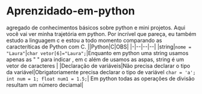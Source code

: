 # Aprenzidado-em-python
agregado de conhecimentos básicos sobre python e mini projetos. Aqui você vai ver minha trajetória em python.
Por incrível que pareça, eu também estudo a linguagem c e estou a todo momento comparando as caracteríticas de Python com C. 
||Python|C|OBS|
|-|--|--|--|
|string|``nome = "Laura"``|``char vetor[6]="Laura";``|Enquanto em python uma string usamos apenas as " " para indicar , em c além de usamos as aspas, string é um vetor de caracteres |
|Declaração de variáveis|Não precisa declarar o tipo da variável|Obrigatoriamente precisa declarar o tipo de variável ``char = 'a'; int num = 1; float num1 = 1.5;``| Em python todas as  operaçôes de divisão resultam um número deciamal|
